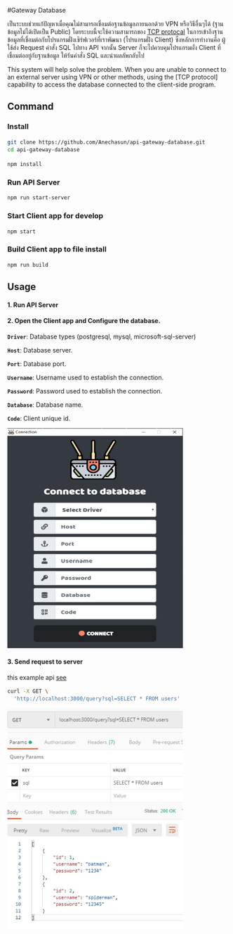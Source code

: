 #Gateway Database

เป็นระบบช่วยแก้ปัญหาเมื่อคุณไม่สามารถเชื่อมต่อฐานข้อมูลภายนอกด้วย VPN หรือวิธีอื่นๆได้ (ฐานข้อมูลไม่ได้เปิดเป็น Public) โดยระบบนี้จะใช้ความสามารถของ [TCP protocal](https://en.wikipedia.org/wiki/Transmission_Control_Protocol) ในการเข้าถึงฐานข้อมูลที่เชื่อมต่อกับโปรแกรมฝั่งเซิร์ฟเวอร์ที่เราพัฒนา (โปรแกรมฝั่ง Client) ซึ่งหลักการทำงานคือ ผู้ใช้ส่ง Request คำสั่ง SQL ไปทาง API จากนั้น Server ก็จะไปควบคุมโปรแกรมผั่ง Client ที่เชื่อมต่ออยู่กับฐานข้อมูล ให้รันคำสั่ง SQL และนำผลลัพกลับไป

This system will help solve the problem. When you are unable to connect to an external server using VPN or other methods, using the [TCP protocol] capability to access the database connected to the client-side program.

## Command

### Install

```bash
git clone https://github.com/Anechasun/api-gateway-database.git
cd api-gateway-database

npm install
```

### Run API Server 

```bash
npm run start-server
```

### Start Client app for develop

```bash
npm start
```

### Build Client app to file install

```bash
npm run build
```


## Usage

#### 1. Run API Server

#### 2. Open the Client app and Configure the database.

**`Driver`**: Database types (postgresql, mysql, microsoft-sql-server)

**`Host`**: Database server.

**`Port`**: Database port.

**`Username`**: Username used to establish the connection.

**`Password`**:  Password used to establish the connection.

**`Database`**: Database name.

**`Code`**: Client unique id.

<img src="resources/screen-connect.png" width="400" height="500" />

#### 3. Send request to server

this example api [see](https://github.com/Anechasun/gateway-database/blob/master/server/index.js#L21)

```bash
curl -X GET \
  'http://localhost:3000/query?sql=SELECT * FROM users'
```
<img src="resources/screen-data.jpg" width="400" height="500" />

